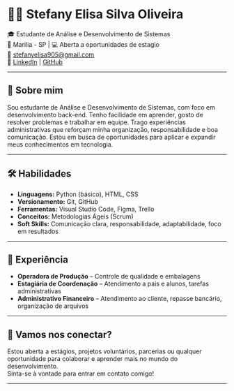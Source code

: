 # 👩‍💻 Stefany Elisa Silva Oliveira

🎓 Estudante de Análise e Desenvolvimento de Sistemas  
📍 Marilia - SP | 💻 Aberta a oportunidades de estagio   
📧 stefanyelisa905@gmail.com  
🔗 [LinkedIn](https://www.linkedin.com/in/stefanyelisa) | [GitHub](https://github.com/StefanyElisa)

---

## 👋 Sobre mim

Sou estudante de Análise e Desenvolvimento de Sistemas, com foco em desenvolvimento back-end. Tenho facilidade em aprender, gosto de resolver problemas e trabalhar em equipe. Trago experiências administrativas que reforçam minha organização, responsabilidade e boa comunicação. Estou em busca de oportunidades para aplicar e expandir meus conhecimentos em tecnologia.

---

## 🛠️ Habilidades

- **Linguagens:** Python (básico), HTML, CSS  
- **Versionamento:** Git, GitHub  
- **Ferramentas:** Visual Studio Code, Figma, Trello  
- **Conceitos:** Metodologias Ágeis (Scrum) 
- **Soft Skills:** Comunicação clara, responsabilidade, adaptabilidade, foco em resultados

---

## 💼 Experiência

- **Operadora de Produção** – Controle de qualidade e embalagens  
- **Estagiária de Coordenação** – Atendimento a pais e alunos, tarefas administrativas  
- **Administrativo Financeiro** – Atendimento ao cliente, repasse bancário, organização de arquivos

---

## 🤝 Vamos nos conectar?

Estou aberta a estágios, projetos voluntários, parcerias ou qualquer oportunidade para colaborar e aprender mais no mundo do desenvolvimento.  
Sinta-se à vontade para entrar em contato comigo!

---